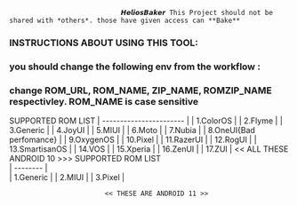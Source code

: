                                 𝙃𝙚𝙡𝙞𝙤𝙨𝘽𝙖𝙠𝙚𝙧 This Project should not be shared with *others*. those have given access can **Bake**

### INSTRUCTIONS ABOUT USING THIS TOOL: ###
### you should change the following env from the workflow : ###
 

### change ROM_URL,  ROM_NAME,  ZIP_NAME,  ROMZIP_NAME  respectivley. ROM_NAME is case sensitive  ### 

SUPPORTED ROM LIST 
| ----------------------- |
| 1.ColorOS               |
| 2.Flyme                 |
| 3.Generic               |
| 4.JoyUI                 |
| 5.MIUI                  |
| 6.Moto                  |
| 7.Nubia                 |
| 8.OneUI{Bad perfomance} |
| 9.OxygenOS              |
| 10.Pixel                |
| 11.RazerUI              |
| 12.RogUI                |
| 13.SmartisanOS          |
| 14.VOS                  |
| 15.Xperia               |
| 16.ZenUI                |
| 17.ZUI                  |
                              <<   ALL THESE ANDROID 10 >>> 
   SUPPORTED ROM LIST                            
|  -------- |  
| 1.Generic |
| 2.MIUI    |
| 3.Pixel   |

                            << THESE ARE ANDROID 11 >>

